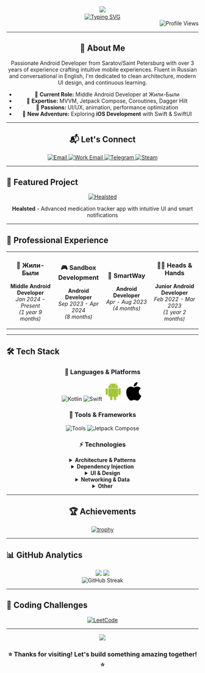 <div align="center">

<!-- Анимированный заголовок -->
<img src="https://capsule-render.vercel.app/api?type=waving&color=gradient&customColorList=12&height=200&section=header&text=Marina%20Vazovsky&fontSize=50&fontColor=ffffff&animation=fadeIn&fontAlignY=35&desc=Mobile%20Developer%20%7C%20Russia&descAlignY=55&descSize=18" />

</div>

<div align="center">

<!-- Анимированный текст -->
<a href="https://git.io/typing-svg">
    <img src="https://readme-typing-svg.herokuapp.com?font=Fira+Code&weight=500&size=24&pause=1000&color=6C63FF&center=true&vCenter=true&width=600&height=80&lines=Mobile+Developer+from+Saratov%2C+Russia" alt="Typing SVG" />
</a>

</div>

<div align="right">
<!-- Счетчик просмотров -->
<img src="https://komarev.com/ghpvc/?username=vazovsky17&color=6C63FF&style=for-the-badge" alt="Profile Views" />

</div>

---

<div align="center">

## 💫 About Me

Passionate Android Developer from Saratov/Saint Petersburg with over 3 years of experience crafting intuitive mobile experiences. Fluent in Russian and conversational in English, I'm dedicated to clean architecture, modern UI design, and continuous learning.

- 🌟 **Current Role:** Middle Android Developer at Жили-Были  
- 🚀 **Expertise:** MVVM, Jetpack Compose, Coroutines, Dagger Hilt  
- 🎨 **Passions:** UI/UX, animation, performance optimization  
- 🍏 **New Adventure:** Exploring **iOS Development** with Swift & SwiftUI

</div>

---

<div align="center">

## 📬 Let's Connect

<a href="mailto:hecchuck17@gmail.com">
    <img src="https://img.shields.io/badge/Email-D14836?style=for-the-badge&logo=gmail&logoColor=white" alt="Email" />
</a>
<a href="mailto:vazovsky.app@gmail.com">
    <img src="https://img.shields.io/badge/Work_Email-0078D4?style=for-the-badge&logo=microsoft-outlook&logoColor=white" alt="Work Email" />
</a>
<a href="https://t.me/vazovsky17" target="_blank">
    <img src="https://img.shields.io/badge/Telegram-2CA5E0?style=for-the-badge&logo=telegram&logoColor=white" alt="Telegram" />
</a>
<a href="https://steamcommunity.com/id/vazovskyapp/" target="_blank">
    <img src="https://img.shields.io/badge/Steam-000000?style=for-the-badge&logo=steam&logoColor=white" alt="Steam" />
</a>

</div>

---

## 🚀 Featured Project

<div align="center">

[![Healsted](https://github-readme-stats.vercel.app/api/pin/?username=VazovskyApp&repo=Healsted&theme=tokyonight&border_color=6C63FF)](https://github.com/VazovskyApp/Healsted)

**Healsted** - Advanced medication tracker app with intuitive UI and smart notifications

</div>

---

## 💼 Professional Experience

<table align="center">
<tr>
<td align="center" width="25%">

### 🏢 **Жили-Были**
**Middle Android Developer**  
*Jan 2024 - Present*  
*(1 year 9 months)*

</td>
<td align="center" width="25%">

### 🎮 **Sandbox Development**
**Android Developer**  
*Sep 2023 - Apr 2024*  
*(8 months)*

</td>
<td align="center" width="25%">

### 🚀 **SmartWay**
**Android Developer**  
*Apr - Aug 2023*  
*(4 months)*

</td>
<td align="center" width="25%">

### 👨‍💻 **Heads & Hands**
**Junior Android Developer**  
*Feb 2022 - Mar 2023*  
*(1 year 2 months)*

</td>
</tr>
</table>

---

## 🛠️ Tech Stack

<div align="center">

### 📱 Languages & Platforms
<img src="https://skillicons.dev/icons?i=kotlin" alt="Kotlin" width="50" height="50" />
<img src="https://skillicons.dev/icons?i=swift" alt="Swift" width="50" height="50" />
<img src="https://raw.githubusercontent.com/devicons/devicon/master/icons/android/android-original.svg" alt="Android" width="50" height="50" />
<img src="https://raw.githubusercontent.com/devicons/devicon/master/icons/apple/apple-original.svg" alt="iOS" width="50" height="50" />

### 🔧 Tools & Frameworks
<img src="https://skillicons.dev/icons?i=androidstudio,firebase,figma" alt="Tools" />
<img src="https://cdn.jsdelivr.net/gh/devicons/devicon/icons/jetpackcompose/jetpackcompose-original.svg" alt="Jetpack Compose" width="50" height="50" />

### ⚡ Technologies

<details>
<summary><b>Architecture & Patterns</b></summary>

- MVVM / MVI / TEA
- Clean Architecture
- Repository Pattern

</details>

<details>
<summary><b>Dependency Injection</b></summary>

- Dagger 2
- Dagger Hilt

</details>

<details>
<summary><b>UI & Design</b></summary>

- Jetpack Compose
- SwiftUI (learning)
- Material UI Components
- Custom Views
- Lottie Animations

</details>

<details>
<summary><b>Networking & Data</b></summary>

- Ktor / Retrofit / OkHttp / Volley
- Room Database
- Firebase Firestore
- Datastore / Hawk

</details>

<details>
<summary><b>Other</b></summary>

- Coroutines & Flow
- WorkManager
- Firebase (Auth, Analytics, FCM)
- Maps (Yandex Mapkit, Google Maps)
- ExoPlayer
- Fingerprint Authentication

</details>

</div>

---

<div align="center">

## 🏆 Achievements

[![trophy](https://github-profile-trophy.vercel.app/?username=vazovsky17&theme=tokyonight&no-frame=true&margin-w=15&margin-h=15&column=4)](https://github.com/ryo-ma/github-profile-trophy)

</div>

---

## 📊 GitHub Analytics

<div align="center">

<img height="180em" src="https://github-readme-stats.vercel.app/api?username=vazovsky17&show_icons=true&theme=tokyonight&border_color=6C63FF&hide_border=true&count_private=true" />
<img height="180em" src="https://github-readme-stats.vercel.app/api/top-langs/?username=vazovsky17&layout=compact&theme=tokyonight&border_color=6C63FF&hide_border=true" />

</div>

<div align="center">

<img src="https://github-readme-streak-stats-eight.vercel.app?user=vazovsky17&theme=tokyonight&hide_border=true&border_radius=10&date_format=M%20j%5B%2C%20Y%5D" alt="GitHub Streak" />

</div>

---

## 🧩 Coding Challenges

<div align="center">

[![LeetCode](https://leetcard.jacoblin.cool/vazovsky17?theme=dark&font=Fira%20Code&ext=activity)](https://leetcode.com/vazovsky17/)

</div>

---

<div align="center">

<!-- Анимированный подвал -->
<img src="https://capsule-render.vercel.app/api?type=waving&color=gradient&customColorList=12&height=120&section=footer" />

### ⭐ Thanks for visiting! Let's build something amazing together! ⭐

</div>
